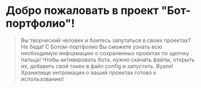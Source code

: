 # Добро пожаловать в проект "Бот-портфолио"!
> Вы творческий человек и боитесь запутаться в своих проектах? Не беда! С Ботом-портфолио Вы сможете узнать всю необходимую информацию о сохраненных проектах по щелчку пальца!
 Чтобы активировать бота, нужно скачать файлы, открыть их, добавить свой токен в файл config и запустить. Вуаля! Хранилище интромации о ваший проектах готово к использованию!
